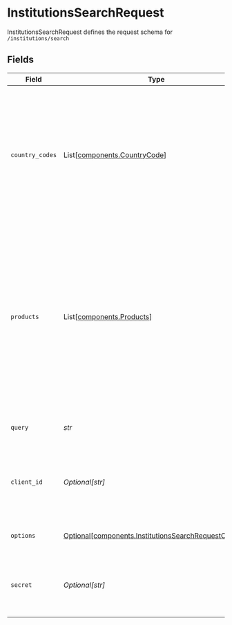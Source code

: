 # InstitutionsSearchRequest

InstitutionsSearchRequest defines the request schema for `/institutions/search`


## Fields

| Field                                                                                                                                                                                                                                                                                                                                                                                            | Type                                                                                                                                                                                                                                                                                                                                                                                             | Required                                                                                                                                                                                                                                                                                                                                                                                         | Description                                                                                                                                                                                                                                                                                                                                                                                      |
| ------------------------------------------------------------------------------------------------------------------------------------------------------------------------------------------------------------------------------------------------------------------------------------------------------------------------------------------------------------------------------------------------ | ------------------------------------------------------------------------------------------------------------------------------------------------------------------------------------------------------------------------------------------------------------------------------------------------------------------------------------------------------------------------------------------------ | ------------------------------------------------------------------------------------------------------------------------------------------------------------------------------------------------------------------------------------------------------------------------------------------------------------------------------------------------------------------------------------------------ | ------------------------------------------------------------------------------------------------------------------------------------------------------------------------------------------------------------------------------------------------------------------------------------------------------------------------------------------------------------------------------------------------ |
| `country_codes`                                                                                                                                                                                                                                                                                                                                                                                  | List[[components.CountryCode](../../models/components/countrycode.md)]                                                                                                                                                                                                                                                                                                                           | :heavy_check_mark:                                                                                                                                                                                                                                                                                                                                                                               | Specify which country or countries to include institutions from, using the ISO-3166-1 alpha-2 country code standard. In API versions 2019-05-29 and earlier, the `country_codes` parameter is an optional parameter within the `options` object and will default to `[US]` if it is not supplied.<br/>                                                                                           |
| `products`                                                                                                                                                                                                                                                                                                                                                                                       | List[[components.Products](../../models/components/products.md)]                                                                                                                                                                                                                                                                                                                                 | :heavy_check_mark:                                                                                                                                                                                                                                                                                                                                                                               | Filter the Institutions based on whether they support all products listed in `products`. Provide `null` to get institutions regardless of supported products. Note that when `auth` is specified as a product, if you are enabled for Instant Match or Automated Micro-deposits, institutions that support those products will be returned even if `auth` is not present in their product array. |
| `query`                                                                                                                                                                                                                                                                                                                                                                                          | *str*                                                                                                                                                                                                                                                                                                                                                                                            | :heavy_check_mark:                                                                                                                                                                                                                                                                                                                                                                               | The search query. Institutions with names matching the query are returned                                                                                                                                                                                                                                                                                                                        |
| `client_id`                                                                                                                                                                                                                                                                                                                                                                                      | *Optional[str]*                                                                                                                                                                                                                                                                                                                                                                                  | :heavy_minus_sign:                                                                                                                                                                                                                                                                                                                                                                               | Your Plaid API `client_id`. The `client_id` is required and may be provided either in the `PLAID-CLIENT-ID` header or as part of a request body.                                                                                                                                                                                                                                                 |
| `options`                                                                                                                                                                                                                                                                                                                                                                                        | [Optional[components.InstitutionsSearchRequestOptions]](../../models/components/institutionssearchrequestoptions.md)                                                                                                                                                                                                                                                                             | :heavy_minus_sign:                                                                                                                                                                                                                                                                                                                                                                               | An optional object to filter `/institutions/search` results.                                                                                                                                                                                                                                                                                                                                     |
| `secret`                                                                                                                                                                                                                                                                                                                                                                                         | *Optional[str]*                                                                                                                                                                                                                                                                                                                                                                                  | :heavy_minus_sign:                                                                                                                                                                                                                                                                                                                                                                               | Your Plaid API `secret`. The `secret` is required and may be provided either in the `PLAID-SECRET` header or as part of a request body.                                                                                                                                                                                                                                                          |